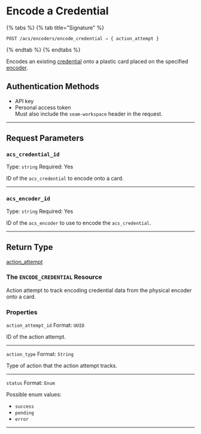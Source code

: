 # Encode a Credential

{% tabs %}
{% tab title="Signature" %}
```
POST /acs/encoders/encode_credential ⇒ { action_attempt }
```
{% endtab %}
{% endtabs %}

Encodes an existing [credential](../../../capability-guides/access-systems/managing-credentials.md) onto a plastic card placed on the specified [encoder](../../../capability-guides/access-systems/working-with-card-encoders-and-scanners/README.md).

## Authentication Methods

- API key
- Personal access token
  <br>Must also include the `seam-workspace` header in the request.

---

## Request Parameters

### `acs_credential_id`

Type: `string`
Required: Yes

ID of the `acs_credential` to encode onto a card.

---

### `acs_encoder_id`

Type: `string`
Required: Yes

ID of the `acs_encoder` to use to encode the `acs_credential`.

---


## Return Type

[action\_attempt](./)

### The `ENCODE_CREDENTIAL` Resource

Action attempt to track encoding credential data from the physical encoder onto a card.

### Properties

`action_attempt_id` Format: `UUID`

ID of the action attempt.

---

`action_type` Format: `String`

Type of action that the action attempt tracks.

---

`status` Format: `Enum`


Possible enum values:
- `success`
- `pending`
- `error`

---

